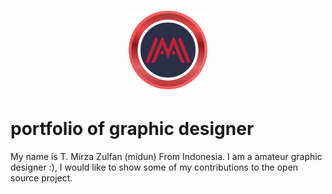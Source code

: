 <h1 align=center>
<img src="logo/midun.png" width=25%>
</h1>

# portfolio of graphic designer

My name is T. Mirza Zulfan (midun) From Indonesia. I am a amateur graphic designer :), I would like to show some of my contributions to the open source project.
